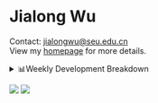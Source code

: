 #  Jialong Wu

Contact: jialongwu@seu.edu.cn<br>
View my [homepage](https://callanwu.github.io/) for more details.

<details><summary>📊Weekly Development Breakdown</summary>

<!--START_SECTION:waka-->

```txt
From: 23 November 2024 - To: 30 November 2024

Total Time: 14 hrs 56 mins

Other        6 hrs 49 mins   ███████████▒░░░░░░░░░░░░░   45.67 %
Python       6 hrs 28 mins   ██████████▓░░░░░░░░░░░░░░   43.29 %
Bash         32 mins         █░░░░░░░░░░░░░░░░░░░░░░░░   03.66 %
CSV          29 mins         ▓░░░░░░░░░░░░░░░░░░░░░░░░   03.27 %
HTML         24 mins         ▓░░░░░░░░░░░░░░░░░░░░░░░░   02.73 %
```

<!--END_SECTION:waka-->

[![wakatime](https://wakatime.com/badge/user/c6720b29-9431-4a60-bc9d-e1fb2b6bd65f.svg)](https://wakatime.com/@c6720b29-9431-4a60-bc9d-e1fb2b6bd65f)
</details>

[![](https://img.shields.io/badge/Google%20Scholar-4385FE.svg?&color=d6d6d6&style=flat-square&logo=google-scholar)](https://scholar.google.com/citations?user=6eg2m4YAAAAJ)
![](https://komarev.com/ghpvc/?username=callanwu)
